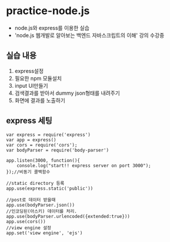 # practice-node.js

- node.js와 express를 이용한 실습
- 'node.js 웹개발로 알아보는 백엔드 자바스크립트의 이해' 강의 수강중

## 실습 내용
1. express설정
2. 필요한 npm 모듈설치
3. input UI만들기
4. 검색결과를 받아서 dummy json형태를 내려주기
5. 화면에 결과를 노출하기

## express 세팅
```
var express = require('express')
var app = express()
var cors = require('cors');
var bodyParser = require('body-parser')

app.listen(3000, function(){
    console.log("start!! express server on port 3000");
});//비동기 콜백함수

//static directory 등록
app.use(express.static('public'))

//post로 데이터 받을때
app.use(bodyParser.json())
//인코딩된(아스키) 데이터를 처리.
app.use(bodyParser.urlencoded({extended:true}))
app.use(cors())
//view engine 설정
app.set('view engine', 'ejs')
```

